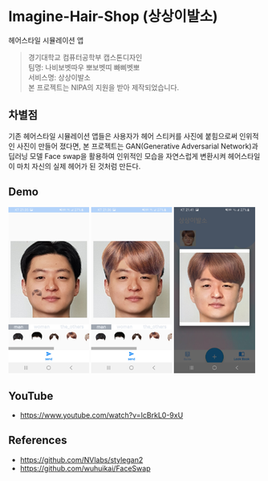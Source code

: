# Imagine-Hair-Shop (상상이발소)
헤어스타일 시뮬레이션 앱

> 경기대학교 컴퓨터공학부 캡스톤디자인 <br>
> 팀명: 나비보벳따우 뽀보벳띠 빠삐벳뽀 <br>
> 서비스명: 상상이발소 <br>
> 본 프로젝트는 NIPA의 지원을 받아 제작되었습니다. <br>

## 차별점
기존 헤어스타일 시뮬레이션 앱들은 사용자가 헤어 스티커를 사진에 붙힘으로써 인위적인 사진이 만들어 졌다면, 본 프로젝트는 GAN(Generative Adversarial Network)과 딥러닝 모델 Face swap을 활용하여 인위적인 모습을 자연스럽게 변환시켜 헤어스타일이 마치 자신의 실제 헤어가 된 것처럼 만든다.

## Demo
<img src="android/images/before_styling2.jpg" width="32%">  <img src="android/images/after_styling.jpg" width="32%">  <img src="android/images/after_process.jpg" width="32%">

## YouTube
- https://www.youtube.com/watch?v=IcBrkL0-9xU

## References
- https://github.com/NVlabs/stylegan2
- https://github.com/wuhuikai/FaceSwap
